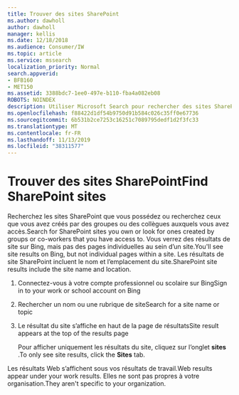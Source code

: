 ```yaml
---
title: Trouver des sites SharePoint
ms.author: dawholl
author: dawholl
manager: kellis
ms.date: 12/18/2018
ms.audience: Consumer/IW
ms.topic: article
ms.service: mssearch
localization_priority: Normal
search.appverid:
- BFB160
- MET150
ms.assetid: 3388bdc7-1ee0-497e-b110-fba4a082eb08
ROBOTS: NOINDEX
description: Utiliser Microsoft Search pour rechercher des sites SharePoint et les détails que vous verrez
ms.openlocfilehash: f88422d1df54b9750d91b584c026c35ff0e67736
ms.sourcegitcommit: 6b531b2ce7253c16251c7089795dedf1d2f3fc33
ms.translationtype: MT
ms.contentlocale: fr-FR
ms.lasthandoff: 11/13/2019
ms.locfileid: "38311577"
---
```

# <a name="find-sharepoint-sites"></a><span data-ttu-id="46a62-103">Trouver des sites SharePoint</span><span class="sxs-lookup"><span data-stu-id="46a62-103">Find SharePoint sites</span></span>

<span data-ttu-id="46a62-104">Recherchez les sites SharePoint que vous possédez ou recherchez ceux que vous avez créés par des groupes ou des collègues auxquels vous avez accès.</span><span class="sxs-lookup"><span data-stu-id="46a62-104">Search for SharePoint sites you own or look for ones created by groups or co-workers that you have access to.</span></span> <span data-ttu-id="46a62-105">Vous verrez des résultats de site sur Bing, mais pas des pages individuelles au sein d’un site.</span><span class="sxs-lookup"><span data-stu-id="46a62-105">You'll see site results on Bing, but not individual pages within a site.</span></span> <span data-ttu-id="46a62-106">Les résultats de site SharePoint incluent le nom et l’emplacement du site.</span><span class="sxs-lookup"><span data-stu-id="46a62-106">SharePoint site results include the site name and location.</span></span>
  
1. <span data-ttu-id="46a62-107">Connectez-vous à votre compte professionnel ou scolaire sur Bing</span><span class="sxs-lookup"><span data-stu-id="46a62-107">Sign in to your work or school account on Bing</span></span>
    
2. <span data-ttu-id="46a62-108">Rechercher un nom ou une rubrique de site</span><span class="sxs-lookup"><span data-stu-id="46a62-108">Search for a site name or topic</span></span>
    
3. <span data-ttu-id="46a62-109">Le résultat du site s’affiche en haut de la page de résultats</span><span class="sxs-lookup"><span data-stu-id="46a62-109">Site result appears at the top of the results page</span></span>
    
    <span data-ttu-id="46a62-110">Pour afficher uniquement les résultats du site, cliquez sur l’onglet **sites** .</span><span class="sxs-lookup"><span data-stu-id="46a62-110">To only see site results, click the **Sites** tab.</span></span> 
    
<span data-ttu-id="46a62-111">Les résultats Web s’affichent sous vos résultats de travail.</span><span class="sxs-lookup"><span data-stu-id="46a62-111">Web results appear under your work results.</span></span> <span data-ttu-id="46a62-112">Elles ne sont pas propres à votre organisation.</span><span class="sxs-lookup"><span data-stu-id="46a62-112">They aren't specific to your organization.</span></span>

